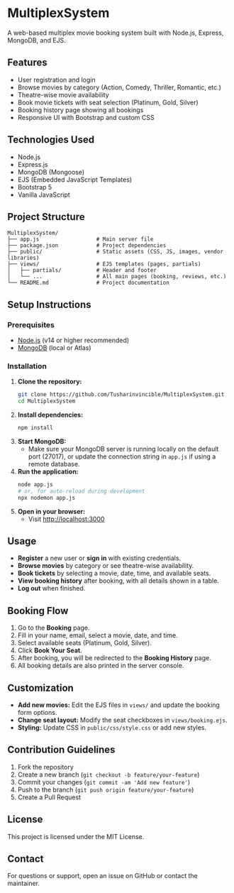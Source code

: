 # MultiplexSystem

A web-based multiplex movie booking system built with Node.js, Express, MongoDB, and EJS.

## Features
- User registration and login
- Browse movies by category (Action, Comedy, Thriller, Romantic, etc.)
- Theatre-wise movie availability
- Book movie tickets with seat selection (Platinum, Gold, Silver)
- Booking history page showing all bookings
- Responsive UI with Bootstrap and custom CSS

## Technologies Used
- Node.js
- Express.js
- MongoDB (Mongoose)
- EJS (Embedded JavaScript Templates)
- Bootstrap 5
- Vanilla JavaScript

## Project Structure
```
MultiplexSystem/
├── app.js                  # Main server file
├── package.json            # Project dependencies
├── public/                 # Static assets (CSS, JS, images, vendor libraries)
├── views/                  # EJS templates (pages, partials)
│   ├── partials/           # Header and footer
│   └── ...                 # All main pages (booking, reviews, etc.)
└── README.md               # Project documentation
```

## Setup Instructions

### Prerequisites
- [Node.js](https://nodejs.org/) (v14 or higher recommended)
- [MongoDB](https://www.mongodb.com/) (local or Atlas)

### Installation
1. **Clone the repository:**
   ```bash
   git clone https://github.com/Tusharinvincible/MultiplexSystem.git
   cd MultiplexSystem
   ```
2. **Install dependencies:**
   ```bash
   npm install
   ```
3. **Start MongoDB:**
   - Make sure your MongoDB server is running locally on the default port (27017), or update the connection string in `app.js` if using a remote database.
4. **Run the application:**
   ```bash
   node app.js
   # or, for auto-reload during development
   npx nodemon app.js
   ```
5. **Open in your browser:**
   - Visit [http://localhost:3000](http://localhost:3000)

## Usage
- **Register** a new user or **sign in** with existing credentials.
- **Browse movies** by category or see theatre-wise availability.
- **Book tickets** by selecting a movie, date, time, and available seats.
- **View booking history** after booking, with all details shown in a table.
- **Log out** when finished.

## Booking Flow
1. Go to the **Booking** page.
2. Fill in your name, email, select a movie, date, and time.
3. Select available seats (Platinum, Gold, Silver).
4. Click **Book Your Seat**.
5. After booking, you will be redirected to the **Booking History** page.
6. All booking details are also printed in the server console.

## Customization
- **Add new movies:** Edit the EJS files in `views/` and update the booking form options.
- **Change seat layout:** Modify the seat checkboxes in `views/booking.ejs`.
- **Styling:** Update CSS in `public/css/style.css` or add new styles.

## Contribution Guidelines
1. Fork the repository
2. Create a new branch (`git checkout -b feature/your-feature`)
3. Commit your changes (`git commit -am 'Add new feature'`)
4. Push to the branch (`git push origin feature/your-feature`)
5. Create a Pull Request

## License
This project is licensed under the MIT License.

## Contact
For questions or support, open an issue on GitHub or contact the maintainer.
